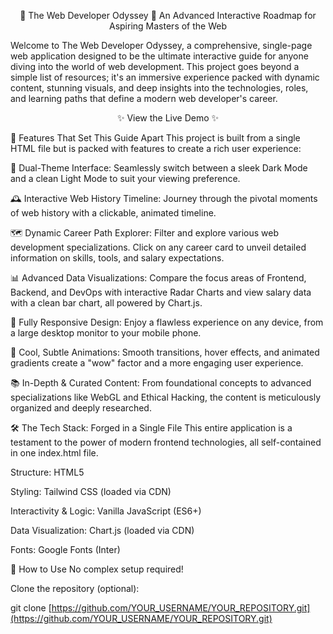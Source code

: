 <div align="center">

🚀 The Web Developer Odyssey 🚀
An Advanced Interactive Roadmap for Aspiring Masters of the Web
</div>

Welcome to The Web Developer Odyssey, a comprehensive, single-page web application designed to be the ultimate interactive guide for anyone diving into the world of web development. This project goes beyond a simple list of resources; it's an immersive experience packed with dynamic content, stunning visuals, and deep insights into the technologies, roles, and learning paths that define a modern web developer's career.

<div align="center">

✨ View the Live Demo ✨

</div>

🌌 Features That Set This Guide Apart
This project is built from a single HTML file but is packed with features to create a rich user experience:

🎨 Dual-Theme Interface: Seamlessly switch between a sleek Dark Mode and a clean Light Mode to suit your viewing preference.

🕰️ Interactive Web History Timeline: Journey through the pivotal moments of web history with a clickable, animated timeline.

🗺️ Dynamic Career Path Explorer: Filter and explore various web development specializations. Click on any career card to unveil detailed information on skills, tools, and salary expectations.

📊 Advanced Data Visualizations: Compare the focus areas of Frontend, Backend, and DevOps with interactive Radar Charts and view salary data with a clean bar chart, all powered by Chart.js.

📱 Fully Responsive Design: Enjoy a flawless experience on any device, from a large desktop monitor to your mobile phone.

🔮 Cool, Subtle Animations: Smooth transitions, hover effects, and animated gradients create a "wow" factor and a more engaging user experience.

📚 In-Depth & Curated Content: From foundational concepts to advanced specializations like WebGL and Ethical Hacking, the content is meticulously organized and deeply researched.

🛠️ The Tech Stack: Forged in a Single File
This entire application is a testament to the power of modern frontend technologies, all self-contained in one index.html file.

Structure: HTML5

Styling: Tailwind CSS (loaded via CDN)

Interactivity & Logic: Vanilla JavaScript (ES6+)

Data Visualization: Chart.js (loaded via CDN)

Fonts: Google Fonts (Inter)

🚀 How to Use
No complex setup required!

Clone the repository (optional):

git clone [https://github.com/YOUR_USERNAME/YOUR_REPOSITORY.git](https://github.com/YOUR_USERNAME/YOUR_REPOSITORY.git)
